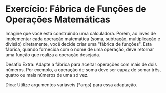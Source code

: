 # Exercício: Fábrica de Funções de Operações Matemáticas

Imagine que você está construindo uma calculadora. Porém, ao invés de 
implementar cada operação matemática (soma, subtração, multiplicação e divisão) 
diretamente, você decide criar uma "fábrica de funções". Esta fábrica, quando fornecida 
com o nome de uma operação, deve retornar uma função que realiza a operação desejada.

<p></p>

Desafio Extra:
Adapte a fábrica para aceitar operações com 
mais de dois números. Por exemplo, a operação de soma deve 
ser capaz de somar três, quatro ou mais números de uma só vez.

Dica: Utilize argumentos variáveis (*args) para essa adaptação.
